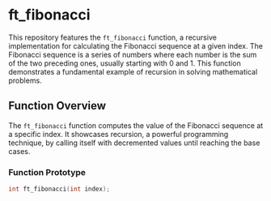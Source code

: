 # ft_fibonacci

This repository features the `ft_fibonacci` function, a recursive implementation for calculating the Fibonacci sequence at a given index. The Fibonacci sequence is a series of numbers where each number is the sum of the two preceding ones, usually starting with 0 and 1. This function demonstrates a fundamental example of recursion in solving mathematical problems.

## Function Overview

The `ft_fibonacci` function computes the value of the Fibonacci sequence at a specific index. It showcases recursion, a powerful programming technique, by calling itself with decremented values until reaching the base cases.

### Function Prototype

```c
int ft_fibonacci(int index);
